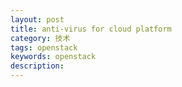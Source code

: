 ```yaml
---
layout: post
title: anti-virus for cloud platform
category: 技术
tags: openstack
keywords: openstack
description: 
---
```


